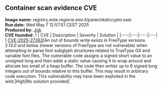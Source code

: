 ## Container scan evidence CVE
<strong>Image name:</strong> registry.ente.regione.emr.it/parer/okd/crypto:sast
<br/><strong>Run date:</strong> Wed May 7 12:57:51 CEST 2025
<br/><strong>Produced by:</strong> <a href="https://gitlab.ente.regione.emr.it/parer/okd/crypto/-/jobs/612315">Job</a>
<br/><strong>CVE founded:</strong> 1
| CVE | Description | Severity | Solution | 
|:---:|:---|:---:|:---|
| [CVE-2025-27363](http://www.openwall.com/lists/oss-security/2025/03/13/1)|An out of bounds write exists in FreeType versions 2.13.0 and below (newer versions of FreeType are not vulnerable) when attempting to parse font subglyph structures related to TrueType GX and variable font files. The vulnerable code assigns a signed short value to an unsigned long and then adds a static value causing it to wrap around and allocate too small of a heap buffer. The code then writes up to 6 signed long integers out of bounds relative to this buffer. This may result in arbitrary code execution. This vulnerability may have been exploited in the wild.|High|No solution provided|
